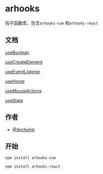 
# arhooks

钩子函数库，包含`arhooks-vue` 和`arhooks-react` 

## 文档

[useBoolean](./packages/arhooks-vue/src/useBoolean/README.md)

[useCreateElement](./packages/arhooks-vue/src/useCreateElement/README.md)

[useEventListener](./packages/arhooks-vue/src/useEventListener/README.md)

[useHover](./packages/arhooks-vue/src/useHover/README.md)

[useMouseActions](./packages/arhooks-vue/src/useMouseActions/README.md)

[useState](./packages/arhooks-vue/src/useState/README.md)

## 作者

- [@ArchyInk](https://gitee.com/archyInk)


## 开始

`npm install arhooks-vue` 

`npm install arhooks-react` 
